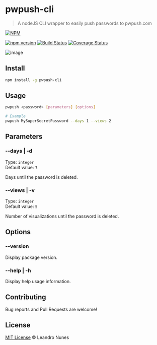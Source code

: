 # pwpush-cli
> A nodeJS CLI wrapper to easily push passwords to pwpush.com

[![NPM][npm-image] ][npm-url]

[![npm version][version-image]][version-url]
[![Build Status][ci-image]][ci-url]
[![Coverage Status][coverage-image]][coverage-url]

![image](https://user-images.githubusercontent.com/2450417/37249539-122d2056-24c8-11e8-860c-ca4609ef4073.png)

## Install
```bash
npm install -g pwpush-cli
```

## Usage
```bash
pwpush <password> [parameters] [options]

# Example
pwpush MySuperSecretPassword --days 1 --views 2
```

## Parameters

### --days | -d

Type: `integer` \
Default value: `7`

Days until the password is deleted.

### --views | -v

Type: `integer` \
Default value: `5`

Number of visualizations until the password is deleted.

## Options

###  --version
Display package version.

### --help | -h
Display help usage information.

## Contributing
Bug reports and Pull Requests are welcome!

## License
[MIT License](LICENSE) © Leandro Nunes



[npm-image]: https://nodei.co/npm/pwpush-cli.svg?downloads=true
[npm-url]: https://npmjs.org/package/pwpush-cli
[version-image]: https://badge.fury.io/js/pwpush-cli.svg
[version-url]: https://badge.fury.io/js/pwpush-cli
[ci-image]: https://travis-ci.org/lnfnunes/pwpush-cli.svg?branch=master
[ci-url]: https://travis-ci.org/lnfnunes/pwpush-cli
[coverage-image]: https://coveralls.io/repos/github/lnfnunes/pwpush-cli/badge.svg?branch=master
[coverage-url]: https://coveralls.io/github/lnfnunes/pwpush-cli?branch=master
